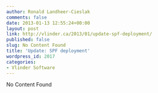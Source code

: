 ```yaml
---
author: Ronald Landheer-Cieslak
comments: false
date: 2013-01-13 12:55:24+00:00
layout: post
link: http://vlinder.ca/2013/01/update-spf-deployment/
published: false
slug: No Content Found
title: 'Update: SPF deployment'
wordpress_id: 2017
categories:
- Vlinder Software
---
```


No Content Found
